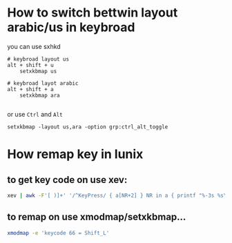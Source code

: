 # How to switch bettwin layout arabic/us in keybroad

you can use sxhkd 
```
# keybroad layout us
alt + shift + u
    setxkbmap us
    
# keybroad layot arabic
alt + shift + a
    setxkbmap ara
    
```
or use `Ctrl` and `Alt` 
```
setxkbmap -layout us,ara -option grp:ctrl_alt_toggle
```
# How remap key in lunix
## to get key code on use xev:
```bash
xev | awk -F'[ )]+' '/^KeyPress/ { a[NR+2] } NR in a { printf "%-3s %s\n", \$5, \$8 }'
```
## to remap on use xmodmap/setxkbmap...
```bash
xmodmap -e 'keycode 66 = Shift_L'
```

